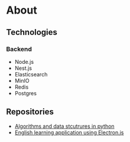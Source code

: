 # About

## Technologies
### Backend
- Node.js
- Nest.js
- Elasticsearch
- MinIO
- Redis
- Postgres

## Repositories
-  [Algorithms and data stcutrures in python](https://github.com/pavelmarkov/algorithms-and-data-structures)
-  [English learning application using Electron.js](https://github.com/pavelmarkov/english-learning-app)
